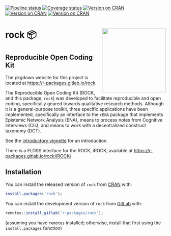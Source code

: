 
<!-- README.md is generated from README.Rmd. Please edit that file -->

<!-- badges: start -->

[![Pipeline
status](https://gitlab.com/r-packages/rock/badges/master/pipeline.svg)](https://gitlab.com/r-packages/rock/commits/master)
[![Coverage
status](https://codecov.io/gl/r-packages/rock/branch/master/graph/badge.svg)](https://codecov.io/gl/r-packages/rock?branch=master)
[![Version on
CRAN](https://www.r-pkg.org/badges/version/rock?color=brightgreen)](https://cran.r-project.org/package=rock)
[![Version on
CRAN](https://cranlogs.r-pkg.org/badges/last-month/rock?color=brightgreen)](https://cran.r-project.org/package=rock)
[![Version on
CRAN](https://cranlogs.r-pkg.org/badges/grand-total/rock?color=brightgreen)](https://cran.r-project.org/package=rock)
<!-- [![Dependency status](https://tinyverse.netlify.com/badge/rock)](https://CRAN.R-project.org/package=rock) -->
<!-- badges: end -->

# <img src='img/hex-logo.png' align="right" height="200" /> rock 📦

## Reproducible Open Coding Kit

The pkgdown website for this project is located at
<https://r-packages.gitlab.io/rock>.

<!--------------------------------------------->

<!-- Start of a custom bit for every package -->

<!--------------------------------------------->

The Reproducible Open Coding Kit (ROCK, and this package, `rock`) was
developed to facilitate reproducible and open coding, specifically
geared towards qualitative research methods. Although it is a
general-purpose toolkit, three specific applications have been
implemented, specifically an interface to the `rENA` package that
implements Epistemic Network Analysis (ENA), means to process notes from
Cognitive Interviews (CIs), and means to work with a decentralized
construct taxonomy (DCT).

See the [introductory
vignette](https://r-packages.gitlab.io/rock/articles/introduction_to_rock.html)
for an introduction.

There is a FLOSS interface for the ROCK, iROCK, available at
<https://r-packages.gitlab.io/rock/iROCK/>

<!--------------------------------------------->

<!--  End of a custom bit for every package  -->

<!--------------------------------------------->

## Installation

You can install the released version of `rock` from
[CRAN](https://CRAN.R-project.org) with:

``` r
install.packages('rock');
```

You can install the development version of `rock` from
[GitLab](https://gitlab.com) with:

``` r
remotes::install_gitlab('r-packages/rock');
```

(assuming you have `remotes` installed; otherwise, install that first
using the `install.packages` function)

<!--------------------------------------------->

<!-- Start of a custom bit for every package -->

<!--------------------------------------------->

<!-- ## References -->

<!-- van Woerkum, C. and Aarts, N. (2012), ‘Accountability: New challenges, new forms’, *Journal of Organizational Transformation & Social Change*, 9, pp. 271–283, \doi{10.1386/jots.9.3.271_1}. -->

<!--------------------------------------------->

<!--  End of a custom bit for every package  -->

<!--------------------------------------------->
